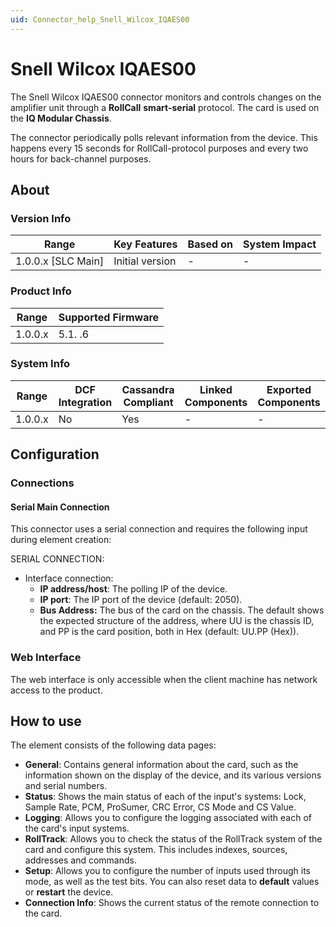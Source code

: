 ```yaml
---
uid: Connector_help_Snell_Wilcox_IQAES00
---
```


# Snell Wilcox IQAES00

The Snell Wilcox IQAES00 connector monitors and controls changes on the amplifier unit through a **RollCall** **smart-serial** protocol. The card is used on the **IQ Modular Chassis**.

The connector periodically polls relevant information from the device. This happens every 15 seconds for RollCall-protocol purposes and every two hours for back-channel purposes.

## About

### Version Info

| Range                | Key Features     | Based on     | System Impact     |
|----------------------|------------------|--------------|-------------------|
| 1.0.0.x \[SLC Main\] | Initial version  | \-           | \-                |

### Product Info

| Range     | Supported Firmware     |
|-----------|------------------------|
| 1.0.0.x   | 5.1. .6                |

### System Info

| Range     | DCF Integration     | Cassandra Compliant     | Linked Components     | Exported Components     |
|-----------|---------------------|-------------------------|-----------------------|-------------------------|
| 1.0.0.x   | No                  | Yes                     | \-                    | \-                      |

## Configuration

### Connections

#### Serial Main Connection

This connector uses a serial connection and requires the following input during element creation:

SERIAL CONNECTION:

- Interface connection:
  - **IP address/host**: The polling IP of the device.
  - **IP port**: The IP port of the device (default: 2050).
  - **Bus Address:** The bus of the card on the chassis. The default shows the expected structure of the address, where UU is the chassis ID, and PP is the card position, both in Hex (default: UU.PP (Hex)).

### Web Interface

The web interface is only accessible when the client machine has network access to the product.

## How to use

The element consists of the following data pages:

- **General**: Contains general information about the card, such as the information shown on the display of the device, and its various versions and serial numbers.
- **Status**: Shows the main status of each of the input's systems: Lock, Sample Rate, PCM, ProSumer, CRC Error, CS Mode and CS Value.
- **Logging**: Allows you to configure the logging associated with each of the card's input systems.
- **RollTrack**: Allows you to check the status of the RollTrack system of the card and configure this system. This includes indexes, sources, addresses and commands.
- **Setup**: Allows you to configure the number of inputs used through its mode, as well as the test bits. You can also reset data to **default** values or **restart** the device.
- **Connection Info**: Shows the current status of the remote connection to the card.
